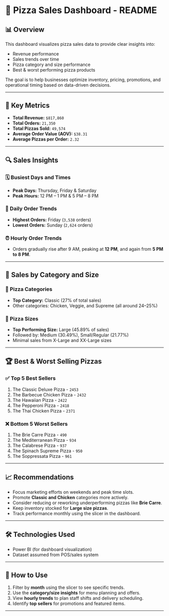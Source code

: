 # 🍕 Pizza Sales Dashboard - README

## 📊 Overview

This dashboard visualizes pizza sales data to provide clear insights into:

* Revenue performance
* Sales trends over time
* Pizza category and size performance
* Best & worst performing pizza products

The goal is to help businesses optimize inventory, pricing, promotions, and operational timing based on data-driven decisions.

---

## 📌 Key Metrics

* **Total Revenue:** `$817,860`
* **Total Orders:** `21,350`
* **Total Pizzas Sold:** `49,574`
* **Average Order Value (AOV):** `$38.31`
* **Average Pizzas per Order:** `2.32`

---

## 🔍 Sales Insights

### 🗓️ Busiest Days and Times

* **Peak Days:** Thursday, Friday & Saturday
* **Peak Hours:** 12 PM – 1 PM & 5 PM – 8 PM

### 🧾 Daily Order Trends

* **Highest Orders:** Friday (`3,538` orders)
* **Lowest Orders:** Sunday (`2,624` orders)

### ⏰ Hourly Order Trends

* Orders gradually rise after 9 AM, peaking at **12 PM**, and again from **5 PM to 8 PM**.

---

## 🍕 Sales by Category and Size

### 📂 Pizza Categories

* **Top Category:** Classic (27% of total sales)
* Other categories: Chicken, Veggie, and Supreme (all around 24–25%)

### 📏 Pizza Sizes

* **Top Performing Size:** Large (45.89% of sales)
* Followed by: Medium (30.49%), Small/Regular (21.77%)
* Minimal sales from X-Large and XX-Large sizes

---

## 🏆 Best & Worst Selling Pizzas

### ✅ Top 5 Best Sellers

1. The Classic Deluxe Pizza - `2453`
2. The Barbecue Chicken Pizza - `2432`
3. The Hawaiian Pizza - `2422`
4. The Pepperoni Pizza - `2418`
5. The Thai Chicken Pizza - `2371`

### ❌ Bottom 5 Worst Sellers

1. The Brie Carre Pizza - `490`
2. The Mediterranean Pizza - `934`
3. The Calabrese Pizza - `937`
4. The Spinach Supreme Pizza - `950`
5. The Soppressata Pizza - `961`

---

## 📈 Recommendations

* Focus marketing efforts on weekends and peak time slots.
* Promote **Classic and Chicken** categories more actively.
* Consider reducing or reworking underperforming pizzas like **Brie Carre**.
* Keep inventory stocked for **Large size pizzas**.
* Track performance monthly using the slicer in the dashboard.

---

## 🛠️ Technologies Used

* Power BI (for dashboard visualization)
* Dataset assumed from POS/sales system

---

## 📂 How to Use

1. Filter by **month** using the slicer to see specific trends.
2. Use the **category/size insights** for menu planning and offers.
3. View **hourly trends** to plan staff shifts and delivery scheduling.
4. Identify **top sellers** for promotions and featured items.

---

